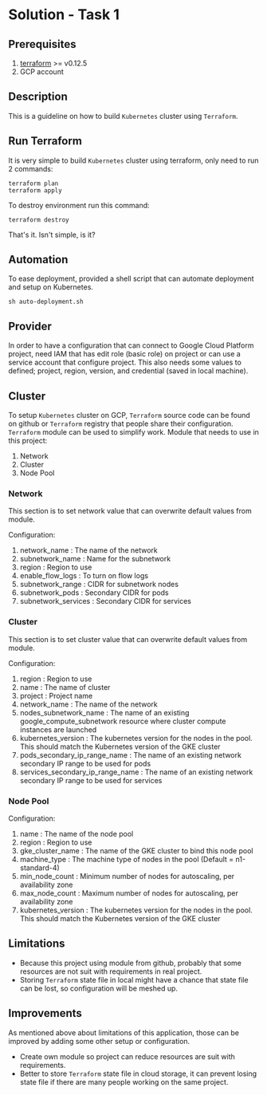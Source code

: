 # Solution - Task 1

## Prerequisites
   1. [terraform](https://www.terraform.io/downloads.html) >= v0.12.5
   2. GCP account

## Description
This is a guideline on how to build `Kubernetes` cluster using `Terraform`.

## Run Terraform 
It is very simple to build `Kubernetes` cluster using terraform, only need to run 2 commands:
```
terraform plan
terraform apply
```
To destroy environment run this command:
```
terraform destroy
```
That's it. Isn't simple, is it?

## Automation
To ease deployment, provided a shell script that can automate deployment and setup on Kubernetes.
```
sh auto-deployment.sh
```

## Provider
In order to have a configuration that can connect to Google Cloud Platform project, need IAM that has edit role (basic role) on project or can use a service account that configure project.
This also needs some values to defined; project, region, version, and credential (saved in local machine).

## Cluster
To setup `Kubernetes` cluster on GCP, `Terraform` source code can be found on github or `Terraform` registry that people share their configuration.
`Terraform` module can be used to simplify work.
Module that needs to use in this project:
  1. Network
  2. Cluster
  3. Node Pool

### Network
This section is to set network value that can overwrite default values from module.

Configuration:
1. network_name         : The name of the network
2. subnetwork_name      : Name for the subnetwork
3. region               : Region to use
4. enable_flow_logs     : To turn on flow logs
5. subnetwork_range     : CIDR for subnetwork nodes
6. subnetwork_pods      : Secondary CIDR for pods
7. subnetwork_services  : Secondary CIDR for services

### Cluster
This section is to set cluster value that can overwrite default values from module.

Configuration:
1. region                           : Region to use
2. name                             : The name of cluster
3. project                          : Project name
4. network_name                     : The name of the network
5. nodes_subnetwork_name            : The name of an existing google_compute_subnetwork resource where cluster compute instances are launched
6. kubernetes_version               : The kubernetes version for the nodes in the pool. This should match the Kubernetes version of the GKE cluster
7. pods_secondary_ip_range_name     : The name of an existing network secondary IP range to be used for pods
8. services_secondary_ip_range_name : The name of an existing network secondary IP range to be used for services

### Node Pool
Configuration:
1. name : The name of the node pool
2. region : Region to use
3. gke_cluster_name : The name of the GKE cluster to bind this node pool
4. machine_type : The machine type of nodes in the pool (Default = n1-standard-4)
5. min_node_count : Minimum number of nodes for autoscaling, per availability zone
6. max_node_count : Maximum number of nodes for autoscaling, per availability zone
7. kubernetes_version : The kubernetes version for the nodes in the pool. This should match the Kubernetes version of the GKE cluster

## Limitations
* Because this project using module from github, probably that some resources are not suit with requirements in real project.
* Storing `Terraform` state file in local might have a chance that state file can be lost, so configuration will be meshed up.

## Improvements
As mentioned above about limitations of this application, those can be improved by adding some other setup or configuration.
* Create own module so project can reduce resources are suit with requirements.
* Better to store `Terraform` state file in cloud storage, it can prevent losing state file if there are many people working on the same project.
